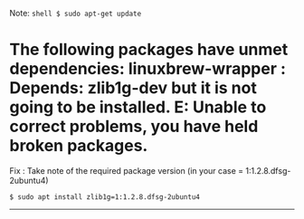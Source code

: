 Note: ```shell
      $ sudo apt-get update
      ```


# The following packages have unmet dependencies: linuxbrew-wrapper : Depends: zlib1g-dev but it is not going to be installed. E: Unable to correct problems, you have held broken packages.

Fix : Take note of the required package version (in your case = 1:1.2.8.dfsg-2ubuntu4)
 ```shell
 $ sudo apt install zlib1g=1:1.2.8.dfsg-2ubuntu4
 ```
 
 ---- --- ----
